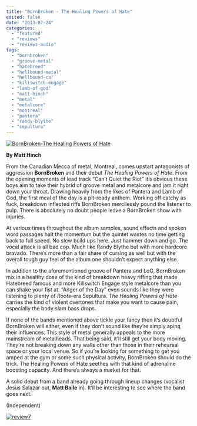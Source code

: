 ```yaml
---
title: "BornBroken - The Healing Powers of Hate"
edited: false
date: "2013-07-24"
categories:
  - "featured"
  - "reviews"
  - "reviews-audio"
tags:
  - "bornbroken"
  - "groove-metal"
  - "hatebreed"
  - "hellbound-metal"
  - "hellbound-ca"
  - "killswitch-engage"
  - "lamb-of-god"
  - "matt-hinch"
  - "metal"
  - "metalcore"
  - "montreal"
  - "pantera"
  - "randy-blythe"
  - "sepultura"
---
```


[![BornBroken-The Healing Powers of Hate](http://www.hellbound.ca/wp-content/uploads/2013/07/BornBroken-The-Healing-Powers-of-Hate.jpeg)](http://www.hellbound.ca/wp-content/uploads/2013/07/BornBroken-The-Healing-Powers-of-Hate.jpeg)

**By Matt Hinch**

From the Canadian Mecca of metal, Montreal, comes upstart antagonists of aggression **BornBroken** and their debut _The Healing Powers of Hate_. From the opening moments of lead track “Can’t Quiet the Riot” it’s obvious these boys aim to take their hybrid of groove metal and metalcore and jam it right down your throat. Drawing heavily from the likes of Pantera and Lamb of God, the first meal of the day is a pit-ready anthem. Working off catchy as fuck, breakdown inflected riffs BornBroken mercilessly pound the listener to pulp. There is absolutely no doubt people leave a BornBroken show with injuries.

At various times throughout the album samples, sound effects and spoken word passages halt the momentum but the quintet wastes no time getting back to full speed. No slow build ups here. Just hammer down and go. The vocal attack is all bad cop. Much like Randy Blythe but with more hardcore bravado. There’s more than a fair share of cursing as well but with the overall tough guy feel of the album one shouldn’t expect anything else.

In addition to the aforementioned groove of Pantera and LoG, BornBroken mix in a healthy dose of the kind of breakdown heavy riffing that made Hatebreed famous and more Killswitch Engage style metalcore than you can shake your fist at. “Anger of the Day” even sounds like they were listening to plenty of _Roots_\-era Sepultura. _The Healing Powers of Hate_ carries the kind of violent overtones that make you want to cause pain, especially the body slam bass drops.

If none of the bands mentioned above tickle your fancy then it’s doubtful BornBroken will either, even if they don’t sound like they’re simply aping their influences. This style of metal generally appeals to the more mainstream of metalheads. That being said, it’ll still get your body moving. They’re not breaking down any walls other than those in their rehearsal space or your local venue. So if you’re looking for something to get you amped at the gym or some such physical activity, BornBroken should do the trick. The Healing Powers of Hate seethes with that kind of adrenaline boosting capacity. And there’s always a market for that.

A solid debut from a band already going through lineup changes (vocalist Jesus Salazar out, **Matt Baile** in). It’ll be interesting to see where the band goes next.

(Independent)

[![review7](http://www.hellbound.ca/wp-content/uploads/2009/07/review72.png)](http://www.hellbound.ca/wp-content/uploads/2009/07/review72.png)
